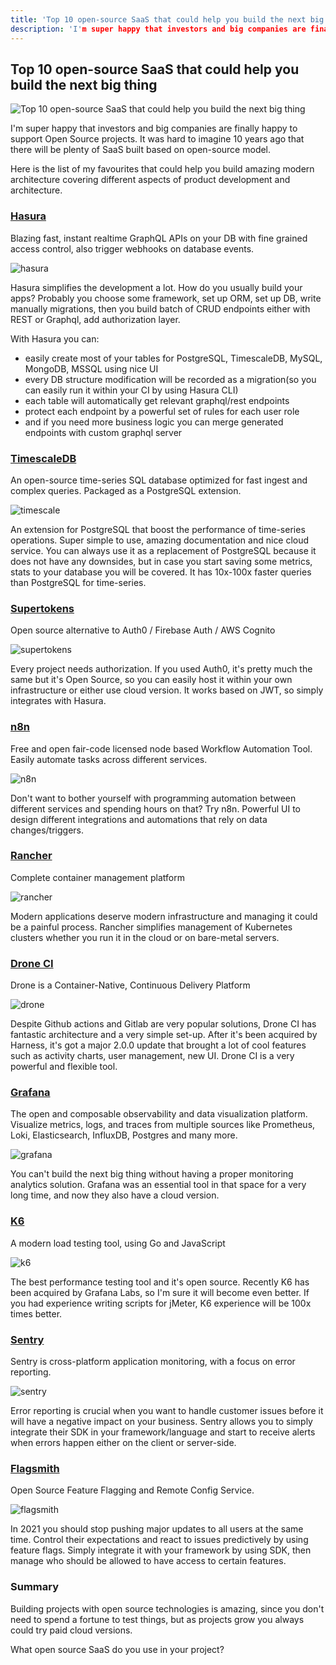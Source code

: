 ```yaml
---
title: 'Top 10 open-source SaaS that could help you build the next big thing '
description: 'I'm super happy that investors and big companies are finally happy to support Open Source projects. It was hard to imagine 10 years ago that there will be plenty of SaaS built based on open-source model.'
---
```


## Top 10 open-source SaaS that could help you build the next big thing

![Top 10 open-source SaaS that could help you build the next big thing](ogimage.webp)

I'm super happy that investors and big companies are finally happy to support Open Source projects. It was hard to imagine 10 years ago that there will be plenty of SaaS built based on open-source model.

Here is the list of my favourites that could help you build amazing modern architecture covering different aspects of product development and architecture.

### [Hasura](https://github.com/hasura/graphql-engine)

Blazing fast, instant realtime GraphQL APIs on your DB with fine grained access control, also trigger webhooks on database events.

![hasura](hasura.png)

Hasura simplifies the development a lot. How do you usually build your apps? Probably you choose some framework, set up ORM, set up DB, write manually migrations, then you build batch of CRUD endpoints either with REST or Graphql, add authorization layer.

With Hasura you can:

- easily create most of your tables for PostgreSQL, TimescaleDB, MySQL, MongoDB, MSSQL using nice UI
- every DB structure modification will be recorded as a migration(so you can easily run it within your CI by using Hasura CLI)
- each table will automatically get relevant graphql/rest endpoints
- protect each endpoint by a powerful set of rules for each user role
- and if you need more business logic you can merge generated endpoints with custom graphql server

### [TimescaleDB](https://github.com/timescale/timescaledb)

An open-source time-series SQL database optimized for fast ingest and complex queries. Packaged as a PostgreSQL extension.

![timescale](timescale.png)

An extension for PostgreSQL that boost the performance of time-series operations. Super simple to use, amazing documentation and nice cloud service. You can always use it as a replacement of PostgreSQL because it does not have any downsides, but in case you start saving some metrics, stats to your database you will be covered. It has 10x-100x faster queries than PostgreSQL for time-series.

### [Supertokens](https://github.com/supertokens/supertokens-core)

Open source alternative to Auth0 / Firebase Auth / AWS Cognito

![supertokens](supertokens.png)

Every project needs authorization. If you used Auth0, it's pretty much the same but it's Open Source, so you can easily host it within your own infrastructure or either use cloud version. It works based on JWT, so simply integrates with Hasura.

### [n8n](https://github.com/n8n-io/n8n)

Free and open fair-code licensed node based Workflow Automation Tool. Easily automate tasks across different services.

![n8n](n8n.png)

Don't want to bother yourself with programming automation between different services and spending hours on that? Try n8n. Powerful UI to design different integrations and automations that rely on data changes/triggers.

### [Rancher](https://github.com/rancher/rancher)

Complete container management platform

![rancher](rancher.png)

Modern applications deserve modern infrastructure and managing it could be a painful process. Rancher simplifies management of Kubernetes clusters whether you run it in the cloud or on bare-metal servers.

### [Drone CI](https://github.com/harness/drone)

Drone is a Container-Native, Continuous Delivery Platform

![drone](drone.jpg)

Despite Github actions and Gitlab are very popular solutions, Drone CI has fantastic architecture and a very simple set-up. After it's been acquired by Harness, it's got a major 2.0.0 update that brought a lot of cool features such as activity charts, user management, new UI. Drone CI is a very powerful and flexible tool.

### [Grafana](https://github.com/grafana/grafana)

The open and composable observability and data visualization platform. Visualize metrics, logs, and traces from multiple sources like Prometheus, Loki, Elasticsearch, InfluxDB, Postgres and many more.

![grafana](grafana.png)

You can't build the next big thing without having a proper monitoring analytics solution. Grafana was an essential tool in that space for a very long time, and now they also have a cloud version.

### [K6](https://github.com/grafana/k6)

A modern load testing tool, using Go and JavaScript

![k6](k6.jpg)

The best performance testing tool and it's open source. Recently K6 has been acquired by Grafana Labs, so I'm sure it will become even better. If you had experience writing scripts for jMeter, K6 experience will be 100x times better.

### [Sentry](https://github.com/getsentry/sentry)

Sentry is cross-platform application monitoring, with a focus on error reporting.

![sentry](sentry.jpg)

Error reporting is crucial when you want to handle customer issues before it will have a negative impact on your business. Sentry allows you to simply integrate their SDK in your framework/language and start to receive alerts when errors happen either on the client or server-side.

### [Flagsmith](https://github.com/Flagsmith/flagsmith)

Open Source Feature Flagging and Remote Config Service.

![flagsmith](flagsmith.png)

In 2021 you should stop pushing major updates to all users at the same time. Control their expectations and react to issues predictively by using feature flags. Simply integrate it with your framework by using SDK, then manage who should be allowed to have access to certain features.

### Summary

Building projects with open source technologies is amazing, since you don't need to spend a fortune to test things, but as projects grow you always could try paid cloud versions.

What open source SaaS do you use in your project?
